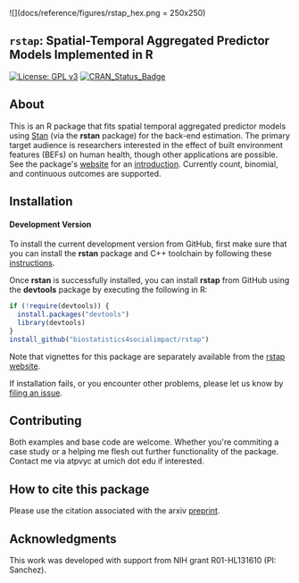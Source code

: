 ![](docs/reference/figures/rstap_hex.png = 250x250)
## `rstap`: Spatial-Temporal Aggregated Predictor Models Implemented in R
<!---
[![Build Status](https://travis-ci.org/Biostatistics4SocialImpact/rstap.svg?branch=master)](https://travis-ci.org/Biostatistics4SocialImpact/rstap)
-->
[![License: GPL v3](https://img.shields.io/badge/License-GPL%20v3-blue.svg)](https://www.gnu.org/licenses/gpl-3.0)
[![CRAN\_Status\_Badge](http://www.r-pkg.org/badges/version/rstap?color=green)](http://cran.r-project.org/package=rstap)

## About

This is an R package that fits spatial temporal aggregated predictor models using [Stan](http://mc-stan.org) (via the **rstan** package) for the back-end
estimation. The primary target audience is researchers interested in the effect of built environment features (BEFs) on human health, though other
applications are possible. See the package's [website](https://biostatistics4socialimpact.github.io/rstap) for an [introduction](https://biostatistics4socialimpact.github.io/rstap/articles/Introduction.html). Currently count, binomial, and continuous outcomes are supported.


## Installation

#### Development Version

To install the current development version from GitHub, first make sure that you can install the **rstan**
package and C++ toolchain by following these
[instructions](https://github.com/stan-dev/rstan/wiki/RStan-Getting-Started).

Once **rstan** is successfully installed, you can install **rstap** from
GitHub using the **devtools** package by executing the following in R:

```r
if (!require(devtools)) {
  install.packages("devtools")
  library(devtools)
}
install_github("biostatistics4socialimpact/rstap")
```

Note that vignettes for this package are separately available from the 
[rstap website](https://biostatistics4socialimpact.github.io/rstap). 

If installation fails, or you encounter other problems, please let us know by [filing an issue](https://github.com/biostatistics4socialimpact/rstap/issues).


## Contributing

Both examples and base code are welcome. Whether you're commiting a case study or a helping me flesh out further functionality of the package. Contact me via atpvyc at umich dot edu if interested.

## How to cite this package

Please use the citation associated with the arxiv [preprint](https://arxiv.org/abs/1812.10208).

## Acknowledgments 

This work was developed with support from NIH grant R01-HL131610 (PI: Sanchez).


